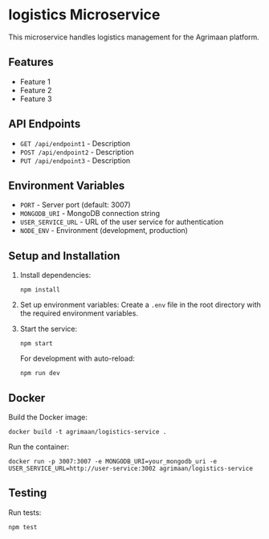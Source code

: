 # logistics Microservice

This microservice handles logistics management for the Agrimaan platform.

## Features

- Feature 1
- Feature 2
- Feature 3

## API Endpoints

- `GET /api/endpoint1` - Description
- `POST /api/endpoint2` - Description
- `PUT /api/endpoint3` - Description

## Environment Variables

- `PORT` - Server port (default: 3007)
- `MONGODB_URI` - MongoDB connection string
- `USER_SERVICE_URL` - URL of the user service for authentication
- `NODE_ENV` - Environment (development, production)

## Setup and Installation

1. Install dependencies:
   ```
   npm install
   ```

2. Set up environment variables:
   Create a `.env` file in the root directory with the required environment variables.

3. Start the service:
   ```
   npm start
   ```

   For development with auto-reload:
   ```
   npm run dev
   ```

## Docker

Build the Docker image:
```
docker build -t agrimaan/logistics-service .
```

Run the container:
```
docker run -p 3007:3007 -e MONGODB_URI=your_mongodb_uri -e USER_SERVICE_URL=http://user-service:3002 agrimaan/logistics-service
```

## Testing

Run tests:
```
npm test
```

